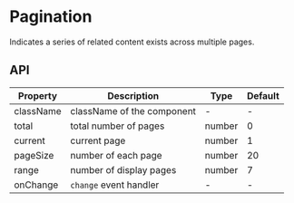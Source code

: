# Pagination

Indicates a series of related content exists across multiple pages.

<div id="demos"></div>

## API

| Property  | Description                | Type   | Default |
| --------- | -------------------------- | ------ | ------- |
| className | className of the component | -      | -       |
| total     | total number of pages      | number | 0       |
| current   | current page               | number | 1       |
| pageSize  | number of each page        | number | 20      |
| range     | number of display pages    | number | 7       |
| onChange  | `change` event handler     | -      | -       |
